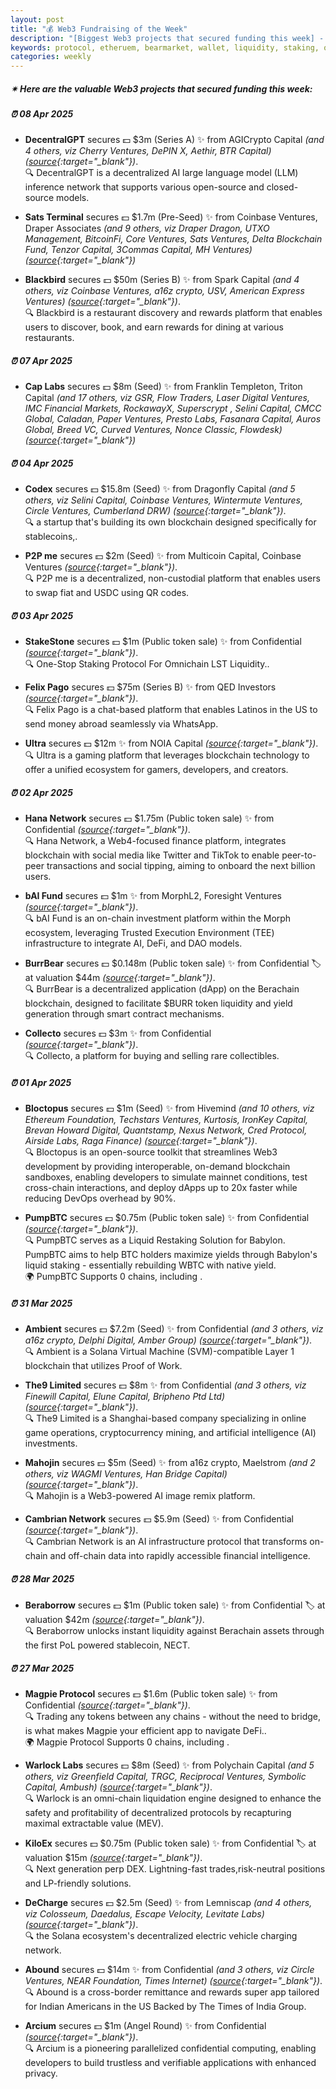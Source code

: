 ```yaml
---
layout: post
title: "💰 Web3 Fundraising of the Week"
description: "[Biggest Web3 projects that secured funding this week] - Featuring Protocol/project, lead investors, other investors, amount raised, valuation, investment refs, supported blockchains and detail about project."
keywords: protocol, etheruem, bearmarket, wallet, liquidity, staking, oracles, solana, altcoins
categories: weekly
---  
```


##### ✴ **Here are the valuable Web3 projects that secured funding this week:**


##### ⏰️ **08 Apr 2025**  

 - **DecentralGPT** secures 💵 $3m (Series A) ✨️ from AGICrypto Capital *(and 4 others, viz Cherry Ventures, DePIN X, Aethir, BTR Capital)* *([source](https://x.com/DecentralGPT/status/1909567469972525365){:target="_blank"})*.  
🔍 DecentralGPT is a decentralized AI large language model (LLM) inference network that supports various open-source and closed-source models.

 - **Sats Terminal** secures 💵 $1.7m (Pre-Seed) ✨️ from Coinbase Ventures, Draper Associates *(and 9 others, viz Draper Dragon, UTXO Management, BitcoinFi, Core Ventures, Sats Ventures, Delta Blockchain Fund, Tenzor Capital, 3Commas Capital, MH Ventures)* *([source](https://x.com/SatsTerminal/status/1909542867682705695){:target="_blank"})*

 - **Blackbird** secures 💵 $50m (Series B) ✨️ from Spark Capital *(and 4 others, viz Coinbase Ventures, a16z crypto, USV, American Express Ventures)* *([source](https://fortune.com/crypto/2025/04/08/blackbird-funding-ben-leventhal-restaurants/){:target="_blank"})*.  
🔍 Blackbird is a restaurant discovery and rewards platform that enables users to discover, book, and earn rewards for dining at various restaurants.

##### ⏰️ **07 Apr 2025**  

 - **Cap Labs** secures 💵 $8m (Seed) ✨️ from Franklin Templeton, Triton Capital *(and 17 others, viz GSR, Flow Traders, Laser Digital Ventures, IMC Financial Markets, RockawayX, Superscrypt , Selini Capital, CMCC Global, Caladan, Paper Ventures, Presto Labs, Fasanara Capital, Auros Global, Breed VC, Curved Ventures, Nonce Classic, Flowdesk)* *([source](https://x.com/capmoney_/status/1909239494445854976){:target="_blank"})*

##### ⏰️ **04 Apr 2025**  

 - **Codex** secures 💵 $15.8m (Seed) ✨️ from Dragonfly Capital *(and 5 others, viz Selini Capital, Coinbase Ventures, Wintermute Ventures, Circle Ventures, Cumberland DRW)* *([source](https://fortune.com/crypto/2025/04/04/codex-seed-round-dragonfly-coinbase-circle-15-8-million/){:target="_blank"})*.  
🔍 a startup that's building its own blockchain designed specifically for stablecoins,.

 - **P2P me** secures 💵 $2m (Seed) ✨️ from Multicoin Capital, Coinbase Ventures *([source](https://x.com/P2Pdotme/status/1908207584995385538){:target="_blank"})*.  
🔍 P2P me is a decentralized, non-custodial platform that enables users to swap fiat and USDC using QR codes.

##### ⏰️ **03 Apr 2025**  

 - **StakeStone** secures 💵 $1m (Public token sale) ✨️ from Confidential *([source](https://www.binance.com/en/events/stakestone-tge-rules){:target="_blank"})*.  
🔍 One-Stop Staking Protocol For Omnichain LST Liquidity..

 - **Felix Pago** secures 💵 $75m (Series B) ✨️ from QED Investors *([source](https://x.com/Felixpago/status/1907966021287227529){:target="_blank"})*.  
🔍 Felix Pago is a chat-based platform that enables Latinos in the US to send money abroad seamlessly via WhatsApp.

 - **Ultra** secures 💵 $12m ✨️ from NOIA Capital *([source](https://x.com/Ultra_io/status/1907779047976747012){:target="_blank"})*.  
🔍 Ultra is a gaming platform that leverages blockchain technology to offer a unified ecosystem for gamers, developers, and creators.

##### ⏰️ **02 Apr 2025**  

 - **Hana Network** secures 💵 $1.75m (Public token sale) ✨️ from Confidential *([source](https://x.com/Crypto_Dealflow/status/1907429083501195746){:target="_blank"})*.  
🔍 Hana Network, a Web4-focused finance platform, integrates blockchain with social media like Twitter and TikTok to enable peer-to-peer transactions and social tipping, aiming to onboard the next billion users.

 - **bAI Fund** secures 💵 $1m ✨️ from MorphL2, Foresight Ventures *([source](https://x.com/MorphLayer/status/1907343193634648234){:target="_blank"})*.  
🔍 bAI Fund is an on-chain investment platform within the Morph ecosystem, leveraging Trusted Execution Environment (TEE) infrastructure to integrate AI, DeFi, and DAO models.

 - **BurrBear** secures 💵 $0.148m (Public token sale) ✨️ from Confidential 🏷️ at valuation $44m *([source](https://x.com/zuka_defi/status/1907477948925394999){:target="_blank"})*.  
🔍 BurrBear is a decentralized application (dApp) on the Berachain blockchain, designed to facilitate $BURR token liquidity and yield generation through smart contract mechanisms.

 - **Collecto** secures 💵 $3m ✨️ from Confidential *([source](https://startupitalia.eu/startup/collecto-chiudo-un-round-da-2-8-milioni/){:target="_blank"})*.  
🔍 Collecto, a platform for buying and selling rare collectibles.

##### ⏰️ **01 Apr 2025**  

 - **Bloctopus** secures 💵 $1m (Seed) ✨️ from Hivemind *(and 10 others, viz Ethereum Foundation, Techstars Ventures, Kurtosis, IronKey Capital, Brevan Howard Digital, Quantstamp, Nexus Network, Cred Protocol, Airside Labs, Raga Finance)* *([source](https://x.com/0xbloctopus/status/1907105699953315949){:target="_blank"})*.  
🔍 Bloctopus is an open-source toolkit that streamlines Web3 development by providing interoperable, on-demand blockchain sandboxes, enabling developers to simulate mainnet conditions, test cross-chain interactions, and deploy dApps up to 20x faster while reducing DevOps overhead by 90%.

 - **PumpBTC** secures 💵 $0.75m (Public token sale) ✨️ from Confidential *([source](https://x.com/ICO_Analytics/status/1907072215780082161){:target="_blank"})*.  
🔍 PumpBTC serves as a Liquid Restaking Solution for Babylon. PumpBTC aims to help BTC holders maximize yields through Babylon's liquid staking - essentially rebuilding WBTC with native yield.  
🌍 PumpBTC Supports 0 chains, including .

##### ⏰️ **31 Mar 2025**  

 - **Ambient** secures 💵 $7.2m (Seed) ✨️ from Confidential *(and 3 others, viz a16z crypto, Delphi Digital, Amber Group)* *([source](http://x.com/ambient_xyz/status/1906821564731113797){:target="_blank"})*.  
🔍 Ambient is a Solana Virtual Machine (SVM)-compatible Layer 1 blockchain that utilizes Proof of Work.

 - **The9 Limited** secures 💵 $8m ✨️ from Confidential *(and 3 others, viz Finewill Capital, Elune Capital, Bripheno Ptd Ltd)* *([source](https://www.the9.com/newsinfo?id=87){:target="_blank"})*.  
🔍 The9 Limited is a Shanghai-based company specializing in online game operations, cryptocurrency mining, and artificial intelligence (AI) investments.

 - **Mahojin** secures 💵 $5m (Seed) ✨️ from a16z crypto, Maelstrom  *(and 2 others, viz WAGMI Ventures, Han Bridge Capital)* *([source](https://x.com/mahojinai/status/1906767374403154334){:target="_blank"})*.  
🔍 Mahojin is a Web3-powered AI image remix platform.

 - **Cambrian Network** secures 💵 $5.9m (Seed) ✨️ from Confidential *([source](https://x.com/CambrianNetwork/status/1906745812316557804){:target="_blank"})*.  
🔍 Cambrian Network is an AI infrastructure protocol that transforms on-chain and off-chain data into rapidly accessible financial intelligence.

##### ⏰️ **28 Mar 2025**  

 - **Beraborrow** secures 💵 $1m (Public token sale) ✨️ from Confidential 🏷️ at valuation $42m *([source](https://x.com/wals_eth/status/1905726443629539807){:target="_blank"})*.  
🔍 Beraborrow unlocks instant liquidity against Berachain assets through the first PoL powered stablecoin, NECT.

##### ⏰️ **27 Mar 2025**  

 - **Magpie Protocol** secures 💵 $1.6m (Public token sale) ✨️ from Confidential *([source](https://x.com/magpieprotocol/status/1905226016596857297){:target="_blank"})*.  
🔍 Trading any tokens between any chains - without the need to bridge, is what makes Magpie your efficient app to navigate DeFi..  
🌍 Magpie Protocol Supports 0 chains, including .

 - **Warlock Labs** secures 💵 $8m (Seed) ✨️ from Polychain Capital *(and 5 others, viz Greenfield Capital, TRGC, Reciprocal Ventures, Symbolic Capital, Ambush)* *([source](https://x.com/warlock_xyz/status/1905243509562720731){:target="_blank"})*.  
🔍 Warlock is an omni-chain liquidation engine designed to enhance the safety and profitability of decentralized protocols by recapturing maximal extractable value (MEV).

 - **KiloEx** secures 💵 $0.75m (Public token sale) ✨️ from Confidential 🏷️ at valuation $15m *([source](https://x.com/top7ico/status/1905194094290522511){:target="_blank"})*.  
🔍 Next generation perp DEX. Lightning-fast trades,risk-neutral positions and LP-friendly solutions.

 - **DeCharge** secures 💵 $2.5m (Seed) ✨️ from Lemniscap *(and 4 others, viz Colosseum, Daedalus, Escape Velocity, Levitate Labs)* *([source](https://www.chaincatcher.com/en/article/2174512){:target="_blank"})*.  
🔍 the Solana ecosystem's decentralized electric vehicle charging network.

 - **Abound** secures 💵 $14m ✨️ from Confidential *(and 3 others, viz Circle Ventures, NEAR Foundation, Times Internet)* *([source](https://x.com/joinabound/status/1905246652136620249){:target="_blank"})*.  
🔍 Abound is a cross-border remittance and rewards super app tailored for Indian Americans in the US Backed by The Times of India Group.

 - **Arcium** secures 💵 $1m (Angel Round) ✨️ from Confidential *([source](https://x.com/ArciumHQ/status/1905234672264917244){:target="_blank"})*.  
🔍 Arcium is a pioneering parallelized confidential computing, enabling developers to build trustless and verifiable applications with enhanced privacy.

